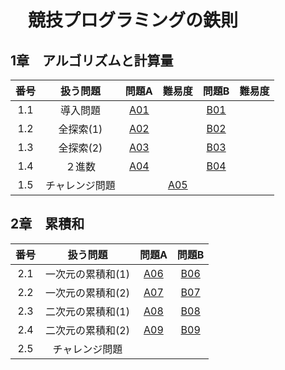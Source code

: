 # 　競技プログラミングの鉄則


## 1章　アルゴリズムと計算量
|番号|扱う問題|問題A|難易度|問題B|難易度|
|:--:|:--:|:--:|:--:|:--:|:--:|
|1.1|導入問題|[A01](https://github.com/kaneda0511/Laws-of-Competitive-Programming/blob/main/Laws_PR/A01.ipynb)||[B01](https://github.com/kaneda0511/Laws-of-Competitive-Programming/blob/main/Laws_PR/B01.ipynb)||
|1.2|全探索(1)|[A02](https://github.com/kaneda0511/Laws-of-Competitive-Programming/blob/main/Laws_PR/A02.ipynb)||[B02](https://github.com/kaneda0511/Laws-of-Competitive-Programming/blob/main/Laws_PR/B02.ipynb)||
|1.3|全探索(2)|[A03](https://github.com/kaneda0511/Laws-of-Competitive-Programming/blob/main/Laws_PR/A03.ipynb)||[B03](https://github.com/kaneda0511/Laws-of-Competitive-Programming/blob/main/Laws_PR/B03.ipynb)||
|1.4|２進数|[A04](https://github.com/kaneda0511/Laws-of-Competitive-Programming/blob/main/Laws_PR/A04.ipynb)||[B04](https://github.com/kaneda0511/Laws-of-Competitive-Programming/blob/main/Laws_PR/B04.ipynb)||
|1.5|チャレンジ問題||[A05](https://github.com/kaneda0511/Laws-of-Competitive-Programming/blob/main/Laws_PR/A05.ipynb)||

## 2章　累積和
|番号|扱う問題|問題A|問題B|
|:--:|:--:|:--:|:--:|
|2.1|一次元の累積和(1)|[A06](https://github.com/kaneda0511/Laws-of-Competitive-Programming/blob/main/Laws_PR/A06.ipynb)|[B06](https://github.com/kaneda0511/Laws-of-Competitive-Programming/blob/main/Laws_PR/B06.ipynb)|
|2.2|一次元の累積和(2)|[A07](https://github.com/kaneda0511/Laws-of-Competitive-Programming/blob/main/Laws_PR/A07.ipynb)|[B07](https://github.com/kaneda0511/Laws-of-Competitive-Programming/blob/main/Laws_PR/B07.ipynb)|
|2.3|二次元の累積和(1)|[A08](https://github.com/kaneda0511/Laws-of-Competitive-Programming/blob/main/Laws_PR/A08.ipynb)|[B08]()|
|2.4|二次元の累積和(2)|[A09]()|[B09]()|
|2.5|チャレンジ問題|||

